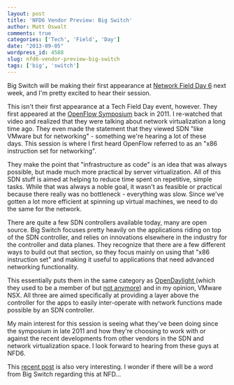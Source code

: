 ```yaml
---
layout: post
title: 'NFD6 Vendor Preview: Big Switch'
author: Matt Oswalt
comments: true
categories: ['Tech', 'Field', 'Day']
date: "2013-09-05"
wordpress_id: 4588
slug: nfd6-vendor-preview-big-switch
tags: ['big', 'switch']
---
```



Big Switch will be making their first appearance at [Network Field Day 6](http://techfieldday.com/event/nfd6/) next week, and I'm pretty excited to hear their session.

This isn't their first appearance at a Tech Field Day event, however. They first appeared at the [OpenFlow Symposium](http://techfieldday.com/event/ofs11/) back in 2011. I re-watched that video and realized that they were talking about network virtualization a long time ago. They even made the statement that they viewed SDN "like VMware but for networking" - something we're hearing a lot of these days. This session is where I first heard OpenFlow referred to as an "x86 instruction set for networking".

They make the point that "infrastructure as code" is an idea that was always possible, but made much more practical by server virtualization. All of this SDN stuff is aimed at helping to reduce time spent on repetitive, simple tasks. While that was always a noble goal, it wasn't as feasible or practical because there really was no bottleneck - everything was slow. Since we've gotten a lot more efficient at spinning up virtual machines, we need to do the same for the network.

There are quite a few SDN controllers available today, many are open source. Big Switch focuses pretty heavily on the applications riding on top of the SDN controller, and relies on innovations elsewhere in the industry for the controller and data planes. They recognize that there are a few different ways to build out that section, so they focus mainly on using that "x86 instruction set" and making it useful to applications that need advanced networking functionality.

This essentially puts them in the same category as [OpenDaylight ](http://www.opendaylight.org/)(which they used to be a member of but [not anymore](http://www.networkcomputing.com/data-networking-management/big-switch-leaves-opendaylight-touts-whi/240156153)) and in my opinion, VMware NSX. All three are aimed specifically at providing a layer above the controller for the apps to easily inter-operate with network functions made possible by an SDN controller.

My main interest for this session is seeing what they've been doing since the symposium in late 2011 and how they're choosing to work with or against the recent developments from other vendors in the SDN and network virtualization space. I look forward to hearing from these guys at NFD6.

This [recent post](http://www.sdncentral.com/news/breaking-news-big-switch-angling-cisco-acquisition/2013/09/) is also very interesting. I wonder if there will be a word from Big Switch regarding this at NFD...

